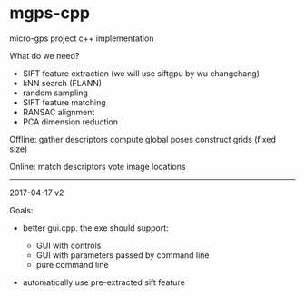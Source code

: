 # mgps-cpp
micro-gps project c++ implementation

What do we need?
- SIFT feature extraction (we will use siftgpu by wu changchang)
- kNN search (FLANN)
- random sampling
- SIFT feature matching
- RANSAC alignment
- PCA dimension reduction

Offline:
gather descriptors
compute global poses
construct grids (fixed size)

Online:
match descriptors
vote image locations


----------------
2017-04-17 v2

Goals:
- better gui.cpp. the exe should support:
  - GUI with controls
  - GUI with parameters passed by command line
  - pure command line

- automatically use pre-extracted sift feature
